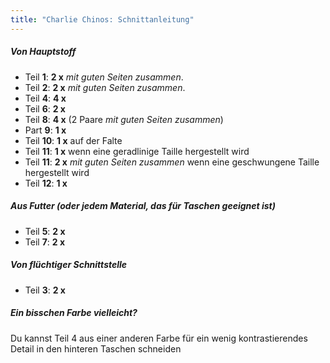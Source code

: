 ```yaml
---
title: "Charlie Chinos: Schnittanleitung"
---
```


##### Von Hauptstoff

- Teil **1**: **2 x** _mit guten Seiten zusammen_.
- Teil **2**: **2 x** _mit guten Seiten zusammen_.
- Teil **4**: **4 x**
- Teil **6**: **2 x**
- Teil **8**: **4 x** (2 Paare _mit guten Seiten zusammen_)
- Part **9**: **1 x**
- Teil **10**: **1 x** auf der Falte
- Teil **11**: **1 x** wenn eine geradlinige Taille hergestellt wird
- Teil **11**: **2 x** _mit guten Seiten zusammen_ wenn eine geschwungene Taille hergestellt wird
- Teil **12**: **1 x**

##### Aus Futter (oder jedem Material, das für Taschen geeignet ist)

- Teil **5**: **2 x**
- Teil **7**: **2 x**

##### Von flüchtiger Schnittstelle

- Teil **3**: **2 x**

<Tip>

##### Ein bisschen Farbe vielleicht?

Du kannst Teil 4 aus einer anderen Farbe für ein wenig kontrastierendes Detail in den hinteren Taschen schneiden

</Tip>
